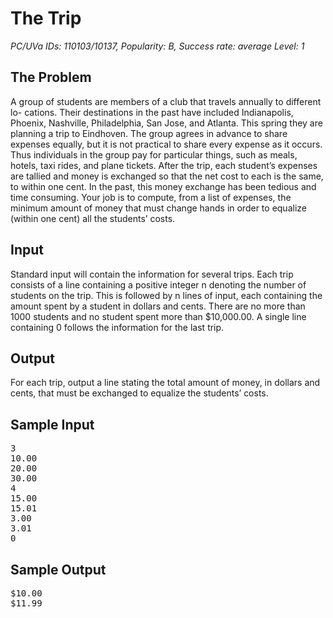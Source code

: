 The Trip
===========

*PC/UVa IDs: 110103/10137, Popularity: B, Success rate: average Level: 1*

The Problem
----------
A group of students are members of a club that travels annually to different lo-
cations. Their destinations in the past have included Indianapolis, Phoenix, Nashville,
Philadelphia, San Jose, and Atlanta. This spring they are planning a trip to Eindhoven.
The group agrees in advance to share expenses equally, but it is not practical to share
every expense as it occurs. Thus individuals in the group pay for particular things, such
as meals, hotels, taxi rides, and plane tickets. After the trip, each student’s expenses
are tallied and money is exchanged so that the net cost to each is the same, to within
one cent. In the past, this money exchange has been tedious and time consuming. Your
job is to compute, from a list of expenses, the minimum amount of money that must
change hands in order to equalize (within one cent) all the students’ costs.

Input
----------

Standard input will contain the information for several trips. Each trip consists of a
line containing a positive integer n denoting the number of students on the trip. This is
followed by n lines of input, each containing the amount spent by a student in dollars
and cents. There are no more than 1000 students and no student spent more than
$10,000.00. A single line containing 0 follows the information for the last trip.

Output
----------

For each trip, output a line stating the total amount of money, in dollars and cents,
that must be exchanged to equalize the students’ costs.

Sample Input
-----
<pre>
3
10.00
20.00
30.00
4
15.00
15.01
3.00
3.01
0
</pre>
Sample Output
-----
<pre>
$10.00
$11.99
</pre>
